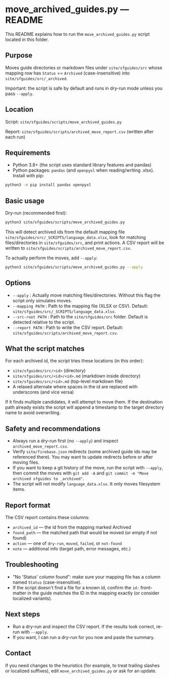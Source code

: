 # move_archived_guides.py — README

This README explains how to run the `move_archived_guides.py` script located in this folder.

Purpose
-------
Moves guide directories or markdown files under `site/sfguides/src` whose mapping row has
`Status` == `Archived` (case-insensitive) into `site/sfguides/src/_archived`.

Important: the script is safe by default and runs in dry-run mode unless you pass `--apply`.

Location
--------
Script: `site/sfguides/scripts/move_archived_guides.py`

Report: `site/sfguides/scripts/archived_move_report.csv` (written after each run)

Requirements
------------
- Python 3.8+ (the script uses standard library features and pandas)
- Python packages: `pandas` (and `openpyxl` when reading/writing .xlsx). Install with pip:

```bash
python3 -m pip install pandas openpyxl
```

Basic usage
-----------
Dry-run (recommended first):

```bash
python3 site/sfguides/scripts/move_archived_guides.py
```

This will detect archived ids from the default mapping file
`site/sfguides/src/_SCRIPTS/language_data.xlsx`, look for matching
files/directories in `site/sfguides/src`, and print actions. A CSV report will be written to
`site/sfguides/scripts/archived_move_report.csv`.

To actually perform the moves, add `--apply`:

```bash
python3 site/sfguides/scripts/move_archived_guides.py --apply
```

Options
-------
- `--apply` : Actually move matching files/directories. Without this flag the script only simulates moves.
- `--mapping PATH` : Path to the mapping file (XLSX or CSV). Default:
  `site/sfguides/src/_SCRIPTS/language_data.xlsx`.
- `--src-root PATH` : Path to the `site/sfguides/src` folder. Default is detected relative to the script.
- `--report PATH` : Path to write the CSV report. Default:
  `site/sfguides/scripts/archived_move_report.csv`.

What the script matches
-----------------------
For each archived id, the script tries these locations (in this order):

- `site/sfguides/src/<id>` (directory)
- `site/sfguides/src/<id>/<id>.md` (markdown inside directory)
- `site/sfguides/src/<id>.md` (top-level markdown file)
- A relaxed alternate where spaces in the id are replaced with underscores (and vice versa)

If it finds multiple candidates, it will attempt to move them. If the destination path already exists
the script will append a timestamp to the target directory name to avoid overwriting.

Safety and recommendations
--------------------------
- Always run a dry-run first (no `--apply`) and inspect `archived_move_report.csv`.
- Verify `site/firebase.json` redirects (some archived guide ids may be referenced there). You may
  want to update redirects before or after moving files.
- If you want to keep a git history of the move, run the script with `--apply`, then commit the
  moves with `git add -A` and `git commit -m "Move archived sfguides to _archived"`.
- The script will not modify `language_data.xlsx`. It only moves filesystem items.

Report format
-------------
The CSV report contains these columns:

- `archived_id` — the id from the mapping marked Archived
- `found_path` — the matched path that would be moved (or empty if not found)
- `action` — one of `dry-run`, `moved`, `failed`, or `not-found`
- `note` — additional info (target path, error messages, etc.)

Troubleshooting
---------------
- "No 'Status' column found": make sure your mapping file has a column named `Status` (case-insensitive).
- If the script doesn't find a file for a known id, confirm the `id:` front-matter in the guide matches
  the ID in the mapping exactly (or consider localized variants).

Next steps
----------
- Run a dry-run and inspect the CSV report. If the results look correct, re-run with `--apply`.
- If you want, I can run a dry-run for you now and paste the summary.

Contact
-------
If you need changes to the heuristics (for example, to treat trailing slashes or localized suffixes),
edit `move_archived_guides.py` or ask for an update.
